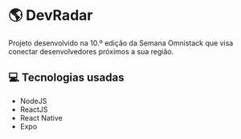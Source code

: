 # :earth_americas: DevRadar
Projeto desenvolvido na 10.º edição da Semana Omnistack que visa conectar desenvolvedores próximos a sua região.

## :computer: Tecnologias usadas

* NodeJS
* ReactJS
* React Native
* Expo
